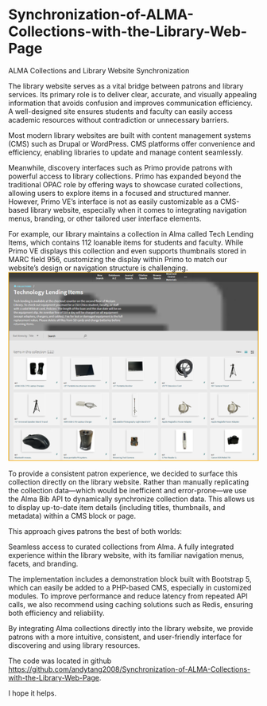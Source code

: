 # Synchronization-of-ALMA-Collections-with-the-Library-Web-Page
ALMA Collections and Library Website Synchronization

The library website serves as a vital bridge between patrons and library services. Its primary role is to deliver clear, accurate, and visually appealing information that avoids confusion and improves communication efficiency. A well-designed site ensures students and faculty can easily access academic resources without contradiction or unnecessary barriers.

Most modern library websites are built with content management systems (CMS) such as Drupal or WordPress. CMS platforms offer convenience and efficiency, enabling libraries to update and manage content seamlessly.

Meanwhile, discovery interfaces such as Primo provide patrons with powerful access to library collections. Primo has expanded beyond the traditional OPAC role by offering ways to showcase curated collections, allowing users to explore items in a focused and structured manner. However, Primo VE’s interface is not as easily customizable as a CMS-based library website, especially when it comes to integrating navigation menus, branding, or other tailored user interface elements.

For example, our library maintains a collection in Alma called Tech Lending Items, which contains 112 loanable items for students and faculty. While Primo VE displays this collection and even supports thumbnails stored in MARC field 956, customizing the display within Primo to match our website’s design or navigation structure is challenging.
![Description of image](Picture1.png)

To provide a consistent patron experience, we decided to surface this collection directly on the library website. Rather than manually replicating the collection data—which would be inefficient and error-prone—we use the Alma Bib API to dynamically synchronize collection data. This allows us to display up-to-date item details (including titles, thumbnails, and metadata) within a CMS block or page.

This approach gives patrons the best of both worlds:

Seamless access to curated collections from Alma.
A fully integrated experience within the library website, with its familiar navigation menus, facets, and branding.

The implementation includes a demonstration block built with Bootstrap 5, which can easily be added to a PHP-based CMS, especially in customized modules. To improve performance and reduce latency from repeated API calls, we also recommend using caching solutions such as Redis, ensuring both efficiency and reliability.

By integrating Alma collections directly into the library website, we provide patrons with a more intuitive, consistent, and user-friendly interface for discovering and using library resources.

The code was located in github https://github.com/andytang2008/Synchronization-of-ALMA-Collections-with-the-Library-Web-Page. 

I hope it helps.

 






